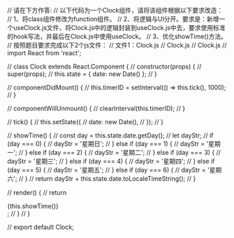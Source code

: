 // 请在下方作答:
// 以下代码为一个Clock组件，请将该组件根据以下要求改造：
// 1、将class组件修改为function组件。
// 2、将逻辑与UI分开。要求是：新增一个useClock.js文件，将Clock.js中的逻辑封装到useClock.js中去，要求使用标准的hook写法，并最后在Clock.js中使用useClock。
// 3、优化showTime()方法。
// 按照题目要求完成以下2个js文件：
// 文件1：Clock.js
// Clock.js
// Clock.js
// import React from 'react';

// class Clock extends React.Component {
//   constructor(props) {
//     super(props);
//     this.state = { date: new Date() };
//   }

//   componentDidMount() {
//     this.timerID = setInterval(() => this.tick(), 1000);
//   }

//   componentWillUnmount() {
//     clearInterval(this.timerID);
//   }

//   tick() {
//     this.setState({
//       date: new Date(),
//     });
//   }

//   showTime() {
//     const day = this.state.date.getDay();
//     let dayStr;
//     if (day === 0) {
//       dayStr = '星期日';
//     } else if (day === 1) {
//       dayStr = '星期一';
//     } else if (day === 2) {
//       dayStr = '星期二';
//     } else if (day === 3) {
//       dayStr = '星期三';
//     } else if (day === 4) {
//       dayStr = '星期四';
//     } else if (day === 5) {
//       dayStr = '星期五';
//     } else if (day === 6) {
//       dayStr = '星期六';
//     }
//     return dayStr + this.state.date.toLocaleTimeString();
//   }

//   render() {
//     return <div>{this.showTime()}</div>;
//   }
// }

// export default Clock;